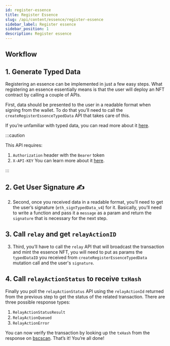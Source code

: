 ```yaml
---
id: register-essence
title: Register Essence
slug: /api/content/essence/register-essence
sidebar_label: Register essence
sidebar_position: 1
description: Register essence
---
```


## Workflow

## 1. Generate Typed Data

Registering an essence can be implemented in just a few easy steps. What registering an essence essentially means is that the user will deploy an NFT contract by calling a couple of APIs.

First, data should be presented to the user in a readable format when signing from the wallet. To do that you’ll need to call the `createRegisterEssenceTypedData` API that takes care of this.

If you’re unfamiliar with typed data, you can read more about it [here](https://eips.ethereum.org/EIPS/eip-712).

:::caution

This API requires:

1. `Authorization` header with the `Bearer` token
2. `X-API-KEY`
   You can learn more about it [here](/api/authentication/introduction).

:::

<!-- import ApolloCard from "@site/src/components/ApolloCard"; -->

<!-- <ApolloCard queryName="createRegisterEssenceTypedData" /> -->

## 2. Get User Signature ✍️

2. Second, once you received data in a readable format, you’ll need to get the user’s signature (`eth_signTypedData_v4`) for it. Basically, you’ll need to write a function and pass it a `message` as a param and return the `signature` that is necessary for the next step.

## 3. Call `relay` and get `relayActionID`

3. Third, you’ll have to call the `relay` API that will broadcast the transaction and mint the essence NFT, you will need to put as params the `typedDataID` you received from `createRegisterEssenceTypedData` mutation call and the user's `signature`.

<!-- <ApolloCard queryName="relay" /> -->

## 4. Call `relayActionStatus` to receive `txHash`

Finally you poll the `relayActionStatus` API using the `relayActionId` returned from the previous step to get the status of the related transaction. There are three possible response types:

1. `RelayActionStatusResult`
2. `RelayActionQueued`
3. `RelayActionError`

<!-- <ApolloCard queryName="relayActionStatus" /> -->

You can now verify the transaction by looking up the `txHash` from the response on [bscscan](https://bscscan.com/). That’s it! You’re all done!
